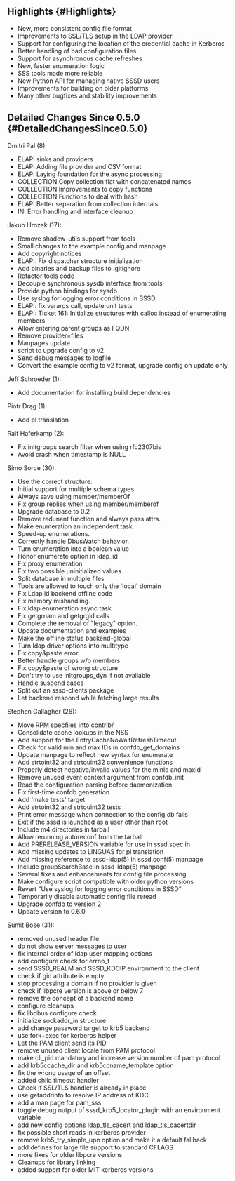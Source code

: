 Highlights {#Highlights}
----------

-   New, more consistent config file format
-   Improvements to SSL/TLS setup in the LDAP provider
-   Support for configuring the location of the credential cache in
    Kerberos
-   Better handling of bad configuration files
-   Support for asynchronous cache refreshes
-   New, faster enumeration logic
-   SSS tools made more reliable
-   New Python API for managing native SSSD users
-   Improvements for building on older platforms
-   Many other bugfixes and stability improvements

Detailed Changes Since 0.5.0 {#DetailedChangesSince0.5.0}
----------------------------

Dmitri Pal (8):

-   ELAPI sinks and providers
-   ELAPI Adding file provider and CSV format
-   ELAPI Laying foundation for the async processing
-   COLLECTION Copy collection flat with concatenated names
-   COLLECTION Improvements to copy functions
-   COLLECTION Functions to deal with hash
-   ELAPI Better separation from collection internals.
-   INI Error handling and interface cleanup

Jakub Hrozek (17):

-   Remove shadow-utils support from tools
-   Small changes to the example config and manpage
-   Add copyright notices
-   ELAPI: Fix dispatcher structure initialization
-   Add binaries and backup files to .gitignore
-   Refactor tools code
-   Decouple synchronous sysdb interface from tools
-   Provide python bindings for sysdb
-   Use syslog for logging error conditions in SSSD
-   ELAPI: fix varargs call, update unit tests
-   ELAPI: Ticket 161: Initialize structures with calloc instead of
    enumerating members
-   Allow entering parent groups as FQDN
-   Remove provider=files
-   Manpages update
-   script to upgrade config to v2
-   Send debug messages to logfile
-   Convert the example config to v2 format, upgrade config on update
    only

Jeff Schroeder (1):

-   Add documentation for installing build dependencies

Piotr Drąg (1):

-   Add pl translation

Ralf Haferkamp (2):

-   Fix initgroups search filter when using rfc2307bis
-   Avoid crash when timestamp is NULL

Simo Sorce (30):

-   Use the correct structure.
-   Initial support for multiple schema types
-   Always save using member/memberOf
-   Fix group replies when using member/memberof
-   Upgrade database to 0.2
-   Remove redunant function and always pass attrs.
-   Make enumeration an independent task
-   Speed-up enumerations.
-   Correctly handle DbusWatch behavior.
-   Turn enumeration into a boolean value
-   Honor enumerate option in ldap\_id
-   Fix proxy enumeration
-   Fix two possible uninitialized values
-   Split database in multiple files
-   Tools are allowed to touch only the 'local' domain
-   Fix Ldap id backend offline code
-   Fix memory mishandling.
-   Fix ldap enumeration async task
-   Fix getgrnam and getgrgid calls
-   Complete the removal of "legacy" option.
-   Update documentation and examples
-   Make the offline status backend-global
-   Turn ldap driver options into multitype
-   Fix copy&paste error.
-   Better handle groups w/o members
-   Fix copy&paste of wrong structure
-   Don't try to use initgroups\_dyn if not available
-   Handle suspend cases
-   Split out an sssd-clients package
-   Let backend respond while fetching large results

Stephen Gallagher (26):

-   Move RPM specfiles into contrib/
-   Consolidate cache lookups in the NSS
-   Add support for the EntryCacheNoWaitRefreshTimeout
-   Check for valid min and max IDs in confdb\_get\_domains
-   Update manpage to reflect new syntax for enumerate
-   Add strtoint32 and strtouint32 convenience functions
-   Properly detect negative/invalid values for the minId and maxId
-   Remove unused event context argument from confdb\_init
-   Read the configuration parsing before daemonization
-   Fix first-time confdb generation
-   Add 'make tests' target
-   Add strtoint32 and strtouint32 tests
-   Print error message when connection to the config db fails
-   Exit if the sssd is launched as a user other than root
-   Include m4 directories in tarball
-   Allow rerunning autoreconf from the tarball
-   Add PRERELEASE\_VERSION variable for use in sssd.spec.in
-   Add missing updates to LINGUAS for pl translation
-   Add missing reference to sssd-ldap(5) in sssd.conf(5) manpage
-   Include groupSearchBase in sssd-ldap(5) manpage
-   Several fixes and enhancements for config file processing
-   Make configure script compatible with older python versions
-   Revert "Use syslog for logging error conditions in SSSD"
-   Temporarily disable automatic config file reread
-   Upgrade confdb to version 2
-   Update version to 0.6.0

Sumit Bose (31):

-   removed unused header file
-   do not show server messages to user
-   fix internal order of ldap user mapping options
-   add configure check for errno\_t
-   send SSSD\_REALM and SSSD\_KDCIP environment to the client
-   check if gid attribute is empty
-   stop processing a domain if no provider is given
-   check if libpcre version is above or below 7
-   remove the concept of a backend name
-   configure cleanups
-   fix libdbus configure check
-   initialize sockaddr\_in structure
-   add change password target to krb5 backend
-   use fork+exec for kerberos helper
-   Let the PAM client send its PID
-   remove unused client locale from PAM protocol
-   make cli\_pid mandatory and increase version number of pam protocol
-   add krb5ccache\_dir and krb5ccname\_template option
-   fix the wrong usage of an offset
-   added child timeout handler
-   Check if SSL/TLS handler is already in place
-   use getaddrinfo to resolve IP address of KDC
-   add a man page for pam\_sss
-   toggle debug output of sssd\_krb5\_locator\_plugin with an
    environment variable
-   add new config options ldap\_tls\_cacert and ldap\_tls\_cacertdir
-   fix possible short reads in kerberos provider
-   remove krb5\_try\_simple\_upn option and make it a default fallback
-   add defines for large file support to standard CFLAGS
-   more fixes for older libpcre versions
-   Cleanups for library linking
-   added support for older MIT kerberos versions

